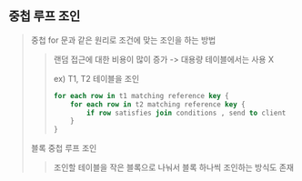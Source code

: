 ## 중첩 루프 조인
> 중첩 for 문과 같은 원리로 조건에 맞는 조인을 하는 방법
> > 랜덤 접근에 대한 비용이 많이 증가 -> 대용량 테이블에서는 사용 X
> >
> > ex) T1, T2 테이블을 조인
> > ```sql
> > for each row in t1 matching reference key {
> >     for each row in t2 matching reference key {
> >         if row satisfies join conditions , send to client
> >     }
> > }
> > ```
> 블록 중첩 루프 조인
> > 조인할 테이블을 작은 블록으로 나눠서 블록 하나씩 조인하는 방식도 존재 